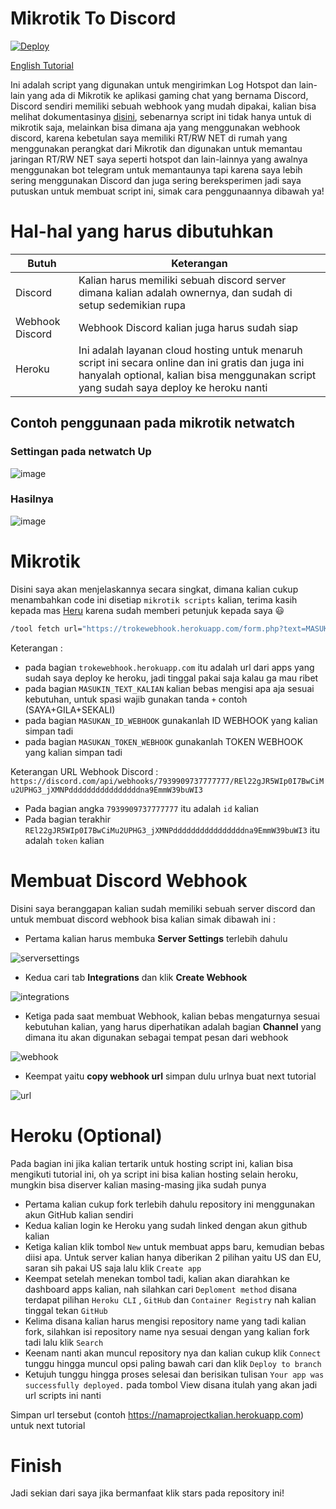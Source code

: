 # Mikrotik To Discord
[![Deploy](https://www.herokucdn.com/deploy/button.svg)](https://heroku.com/deploy?template=https://github.com/troke12/MikrotikToDiscord)

[English Tutorial](https://forum.mikrotik.com/viewtopic.php?f=9&t=173923)

Ini adalah script yang digunakan untuk mengirimkan Log Hotspot dan lain-lain yang ada di Mikrotik ke aplikasi gaming chat yang bernama Discord, Discord sendiri memiliki sebuah webhook yang mudah dipakai, kalian bisa melihat dokumentasinya [disini](https://discord.com/developers/docs/resources/webhook), sebenarnya script ini tidak hanya untuk di mikrotik saja, melainkan bisa dimana aja yang menggunakan webhook discord, karena kebetulan saya memiliki RT/RW NET di rumah yang menggunakan perangkat dari Mikrotik dan digunakan untuk memantau jaringan RT/RW NET saya seperti hotspot dan lain-lainnya yang awalnya menggunakan bot telegram untuk memantaunya tapi karena saya lebih sering menggunakan Discord dan juga sering bereksperimen jadi saya putuskan untuk membuat script ini, simak cara penggunaannya dibawah ya!

# Hal-hal yang harus dibutuhkan
| Butuh | Keterangan |
| --- | --- |
| Discord | Kalian harus memiliki sebuah discord server dimana kalian adalah ownernya, dan sudah di setup sedemikian rupa |
| Webhook Discord | Webhook Discord kalian juga harus sudah siap |
| Heroku | Ini adalah layanan cloud hosting untuk menaruh script ini secara online dan ini gratis dan juga ini hanyalah optional, kalian bisa menggunakan script yang sudah saya deploy ke heroku nanti |

## Contoh penggunaan pada mikrotik netwatch
### Settingan pada netwatch Up
![image](https://user-images.githubusercontent.com/10250068/112728650-4067a280-8f63-11eb-8945-da7d2cec3184.png)
### Hasilnya
![image](https://user-images.githubusercontent.com/10250068/112728601-10200400-8f63-11eb-95cd-1378b27458c0.png)

# Mikrotik
Disini saya akan menjelaskannya secara singkat, dimana kalian cukup menambahkan code ini disetiap `mikrotik scripts` kalian, terima kasih kepada mas [Heru](https://github.com/therusetiawan) karena sudah memberi petunjuk kepada saya :smiley:

```bash
/tool fetch url="https://trokewebhook.herokuapp.com/form.php?text=MASUKIN_TEXT_KALIAN&id=MASUKAN_ID_WEBHOOK&token=MASUKKAN_TOKEN_WEBHOOK" keep-result=no;
```
Keterangan :
- pada bagian `trokewebhook.herokuapp.com` itu adalah url dari apps yang sudah saya deploy ke heroku, jadi tinggal pakai saja kalau ga mau ribet
- pada bagian `MASUKIN_TEXT_KALIAN` kalian bebas mengisi apa aja sesuai kebutuhan, untuk spasi wajib gunakan tanda `+` contoh (SAYA+GILA+SEKALI)
- pada bagian `MASUKAN_ID_WEBHOOK` gunakanlah ID WEBHOOK yang kalian simpan tadi
- pada bagian `MASUKAN_TOKEN_WEBHOOK` gunakanlah TOKEN WEBHOOK yang kalian simpan tadi

Keterangan URL Webhook Discord :
`https://discord.com/api/webhooks/7939909737777777/REl22gJR5WIp0I7BwCiMu2UPHG3_jXMNPddddddddddddddddna9EmmW39buWI3`
- Pada bagian angka `7939909737777777` itu adalah `id` kalian
- Pada bagian terakhir `REl22gJR5WIp0I7BwCiMu2UPHG3_jXMNPddddddddddddddddna9EmmW39buWI3` itu adalah `token` kalian

# Membuat Discord Webhook
Disini saya beranggapan kalian sudah memiliki sebuah server discord dan untuk membuat discord webhook bisa kalian simak dibawah ini :

- Pertama kalian harus membuka **Server Settings** terlebih dahulu

![serversettings](https://cdn.discordapp.com/attachments/701452257102921738/825408588020842506/unknown.png)

- Kedua cari tab **Integrations** dan klik **Create Webhook**

![integrations](https://support.discord.com/hc/article_attachments/1500000463501/Screen_Shot_2020-12-15_at_4.41.53_PM.png)

- Ketiga pada saat membuat Webhook, kalian bebas mengaturnya sesuai kebutuhan kalian, yang harus diperhatikan adalah bagian **Channel** yang dimana itu akan digunakan sebagai tempat pesan dari webhook

![webhook](https://support.discord.com/hc/article_attachments/360101553853/Screen_Shot_2020-12-15_at_4.51.38_PM.png)

- Keempat yaitu **copy webhook url** simpan dulu urlnya buat next tutorial

![url](https://support.discord.com/hc/article_attachments/1500000455142/Screen_Shot_2020-12-15_at_4.45.52_PM.png)

# Heroku (Optional)
Pada bagian ini jika kalian tertarik untuk hosting script ini, kalian bisa mengikuti tutorial ini, oh ya script ini bisa kalian hosting selain heroku, mungkin bisa diserver kalian masing-masing jika sudah punya

- Pertama kalian cukup fork terlebih dahulu repository ini menggunakan akun GitHub kalian sendiri
- Kedua kalian login ke Heroku yang sudah linked dengan akun github kalian
- Ketiga kalian klik tombol `New` untuk membuat apps baru, kemudian bebas diisi apa. Untuk server kalian hanya diberikan 2 pilihan yaitu US dan EU, saran sih pakai US saja lalu klik `Create app`
- Keempat setelah menekan tombol tadi, kalian akan diarahkan ke dashboard apps kalian, nah silahkan cari `Deploment method` disana terdapat pilihan `Heroku CLI` , `GitHub` dan `Container Registry` nah kalian tinggal tekan `GitHub`
- Kelima disana kalian harus mengisi repository name yang tadi kalian fork, silahkan isi repository name nya sesuai dengan yang kalian fork tadi lalu klik `Search`
- Keenam nanti akan muncul repository nya dan kalian cukup klik `Connect` tunggu hingga muncul opsi paling bawah cari dan klik `Deploy to branch`
- Ketujuh tunggu hingga proses selesai dan berisikan tulisan `Your app was successfully deployed.` pada tombol View disana itulah yang akan jadi url scripts ini nanti

Simpan url tersebut (contoh https://namaprojectkalian.herokuapp.com) untuk next tutorial

# Finish
Jadi sekian dari saya jika bermanfaat klik stars pada repository ini!
